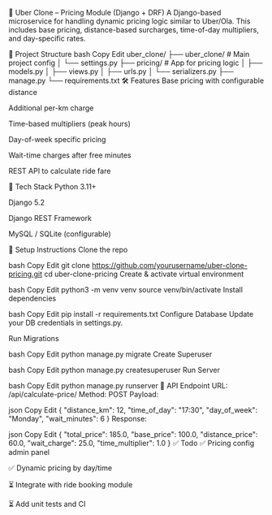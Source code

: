 🚖 Uber Clone – Pricing Module (Django + DRF)
A Django-based microservice for handling dynamic pricing logic similar to Uber/Ola. This includes base pricing, distance-based surcharges, time-of-day multipliers, and day-specific rates.

📁 Project Structure
bash
Copy
Edit
uber_clone/
├── uber_clone/           # Main project config
│   └── settings.py
├── pricing/              # App for pricing logic
│   ├── models.py
│   ├── views.py
│   ├── urls.py
│   └── serializers.py
├── manage.py
└── requirements.txt
🛠 Features
Base pricing with configurable distance

Additional per-km charge

Time-based multipliers (peak hours)

Day-of-week specific pricing

Wait-time charges after free minutes

REST API to calculate ride fare

🧰 Tech Stack
Python 3.11+

Django 5.2

Django REST Framework

MySQL / SQLite (configurable)

🔧 Setup Instructions
Clone the repo

bash
Copy
Edit
git clone https://github.com/yourusername/uber-clone-pricing.git
cd uber-clone-pricing
Create & activate virtual environment

bash
Copy
Edit
python3 -m venv venv
source venv/bin/activate
Install dependencies

bash
Copy
Edit
pip install -r requirements.txt
Configure Database
Update your DB credentials in settings.py.

Run Migrations

bash
Copy
Edit
python manage.py migrate
Create Superuser

bash
Copy
Edit
python manage.py createsuperuser
Run Server

bash
Copy
Edit
python manage.py runserver
📡 API Endpoint
URL: /api/calculate-price/
Method: POST
Payload:

json
Copy
Edit
{
  "distance_km": 12,
  "time_of_day": "17:30",
  "day_of_week": "Monday",
  "wait_minutes": 6
}
Response:

json
Copy
Edit
{
  "total_price": 185.0,
  "base_price": 100.0,
  "distance_price": 60.0,
  "wait_charge": 25.0,
  "time_multiplier": 1.0
}
✅ Todo
✅ Pricing config admin panel

✅ Dynamic pricing by day/time

⏳ Integrate with ride booking module

⏳ Add unit tests and CI

